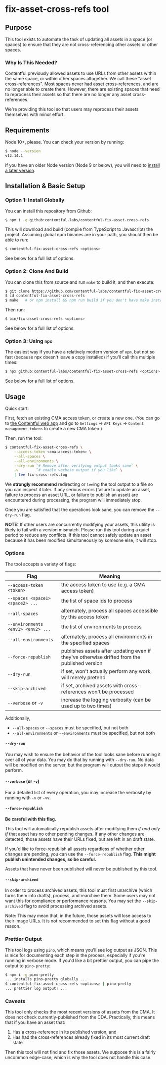 # fix-asset-cross-refs tool

## Purpose

This tool exists to automate the task of updating all assets in a space (or
spaces) to ensure that they are not cross-referencing other assets or other
spaces.

### Why Is This Needed?

Contentful previously allowed assets to use URLs from other assets within the
same space, or within other spaces altogether. We call these "asset
cross-references". Most spaces never had asset cross-references, and are no
longer able to create them. However, there are existing spaces that need
to reprocess their assets so that there are no longer any asset cross-references.

We're providing this tool so that users may reprocess their assets themselves
with minor effort.

## Requirements

Node 10+, please. You can check your version by running:

```sh
$ node --version
v12.14.1
```

If you have an older Node version (Node 9 or below), you will need to
[install a later version](https://nodejs.org/en/).

## Installation & Basic Setup

### Option 1: Install Globally

You can install this repository from Github:

```sh
$ npm i -g github:contentful-labs/contentful-fix-asset-cross-refs
```

This will download and build (compile from TypeScript to Javascript) the
project.  Assuming global npm binaries are in your path, you should then be
able to run:

```sh
$ contentful-fix-asset-cross-refs <options>
```

See below for a full list of options.


### Option 2: Clone And Build

You can clone this from source and run `make` to build it, and then execute:

```sh
$ git clone https://github.com/contentful-labs/contentful-fix-asset-cross-refs
$ cd contentful-fix-asset-cross-refs
$ make   # or npm install && npm run build if you don't have make installed
```

Then run:

```sh
$ bin/fix-asset-cross-refs <options>
```

See below for a full list of options.

### Option 3: Using `npx`

The easiest way if you have a relatively modern version of `npm`, but not so
fast (because npx doesn't leave a copy installed) if you'll call this multiple
times:

```sh
$ npx github:contentful-labs/contentful-fix-asset-cross-refs <options>
```

See below for a full list of options.

## Usage

Quick start:

First, fetch an existing CMA access token, or create a new one. (You can go to
[the Contentful web app](https://app.contentful.com) and go to `Settings` ->
`API Keys` -> `Content management tokens` to create a new CMA token.)

Then, run the tool:

```sh
$ contentful-fix-asset-cross-refs \
    --access-token <cma-access-token> \
    --all-spaces \
    --all-environments \
    --dry-run `# Remove after verifying output looks sane` \
    -v        `# enable verbose output if you like` \
    | tee fix-cross-refs.log
```

We **strongly recommend** redirecting or `tee`ing the tool output to a file
so you can inspect it later. If any serious errors (failure to update an
asset, failure to process an asset URL, or failure to publish an asset) are
encountered during processing, the program will immediately stop.

Once you are satisfied that the operations look sane, you can remove the
`--dry-run` flag.

**NOTE:** If other users are concurrently modifying your assets, this utility
is likely to fail with a version mismatch. Please run this tool during a quiet
period to reduce any conflicts. If this tool cannot safely update an asset
because it has been modified simultaneously by someone else, it will stop.

### Options

The tool accepts a variety of flags:

| Flag | Meaning |
| ---- | ------- |
| `--access-token <token>` | the access token to use (e.g. a CMA access token) |
| `--spaces <space1> <space2> ...` | the list of space ids to process |
| `--all-spaces` | alternately, process all spaces accessible by this access token |
| `--environments <env1> <env2> ...` | the list of environments to process |
| `--all-environments` | alternately, process all environments in the specified spaces |
| `--force-republish` | publishes assets after updating even if they've otherwise drifted from the published version |
| `--dry-run` | if set, won't actually perform any work, will merely pretend |
| `--skip-archived` | if set, archived assets with cross-references won't be processed |
| `--verbose` or `-v` | increase the logging verbosity (can be used up to two times) |

Additionally,
* `--all-spaces` or `--spaces` must be specified, but not both
* `--all-environments` or `--environments` must be specified, but not both

#### `--dry-run`

You may wish to ensure the behavior of the tool looks sane before running it
over all of your data. You may do that by running with `--dry-run`. No data
will be modified on the server, but the program will output the steps it
would perform.


#### `--verbose` (or `-v`)

For a detailed list of every operation, you may increase the verbosity by
running with `-v` or `-vv`.

#### `--force-republish`

**Be careful with this flag.**

This tool will automatically republish assets after modifying them *if and only
if* that asset has no other pending changes. If any other changes are detected,
those assets have their URLs fixed, but are left in an draft state.

If you'd like to force-republish all assets regardless of whether other changes
are pending, you can use the `--force-republish` flag. **This might publish
unintended changes, so be careful.**

Assets that have never been published will never be published by this tool.

#### `--skip-archived`

In order to process archived assets, this tool must first unarchive (which turns
them into drafts), process, and rearchive them. Some users may not want this for
compliance or performance reasons. You may set the `--skip-archived` flag to
avoid processing archived assets.

Note: This may mean that, in the future, those assets will lose access to their
image URLs. It is not recommended to set this flag without a good reason.

### Prettier Output

This tool logs using `pino`, which means you'll see log output as JSON. This
is nice for documenting each step in the process, especially if you're running
in verbose mode. If you'd like a bit prettier output, you can pipe the output
to `pino-pretty`:

```sh
$ npm i -g pino-pretty
... installs pino-pretty globally ...
$ contentful-fix-asset-cross-refs <options> | pino-pretty
... prettier log output! ...
```

### Caveats

This tool only checks the most recent versions of assets from the CMA. It does
not check currently-published from the CDA. Practically, this means that if
you have an asset that:

1. Has a cross-reference in its published version, and
2. Has had the cross-references already fixed in its most current draft state

Then this tool will not find and fix those assets. We suppose this is a fairly
uncommon edge-case, which is why the tool does not handle this case.
